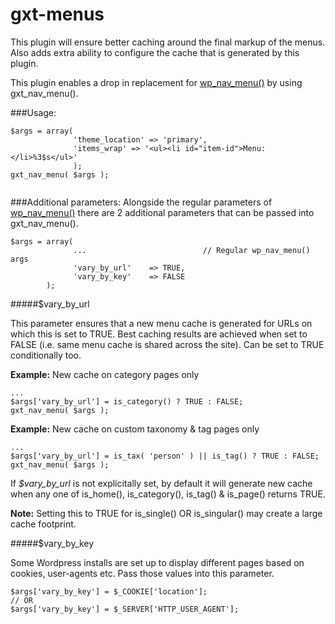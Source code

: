 gxt-menus
=========

This plugin will ensure better caching around the final markup of the menus. Also adds extra ability to configure the cache that is generated by this plugin.

This plugin enables a drop in replacement for [wp_nav_menu()](http://codex.wordpress.org/Function_Reference/wp_nav_menu) by using gxt_nav_menu(). 



###Usage:
```
$args = array( 
              'theme_location' => 'primary', 
              'items_wrap' => '<ul><li id="item-id">Menu: </li>%3$s</ul>'
              );
gxt_nav_menu( $args );
              
```

###Additional parameters:
Alongside the regular parameters of [wp_nav_menu()](http://codex.wordpress.org/Function_Reference/wp_nav_menu) there are 2 additional parameters that can be passed into gxt_nav_menu().

```
$args = array(
              ...                          // Regular wp_nav_menu() args
              'vary_by_url'    => TRUE,
              'vary_by_key'    => FALSE
        );

```

#####$vary_by_url

This parameter ensures that a new menu cache is generated for URLs on which this is set to TRUE. Best caching results are achieved when set to FALSE (i.e. same menu cache is shared across the site). Can be set to TRUE conditionally too.
 

**Example:** New cache on category pages only
```
...
$args['vary_by_url'] = is_category() ? TRUE : FALSE;
gxt_nav_menu( $args );
```

**Example:** New cache on custom taxonomy & tag pages only
```
...
$args['vary_by_url'] = is_tax( 'person' ) || is_tag() ? TRUE : FALSE;
gxt_nav_menu( $args );
```

If *$vary_by_url* is not explicitally set, by default it will generate new cache when any one of is_home(), is_category(), is_tag() & is_page() returns TRUE.

**Note:** Setting this to TRUE for is_single() OR is_singular() may create a large cache footprint.

#####$vary_by_key

Some Wordpress installs are set up to display different pages based on cookies, user-agents etc. Pass those values into this parameter.

```
$args['vary_by_key'] = $_COOKIE['location'];
// OR
$args['vary_by_key'] = $_SERVER['HTTP_USER_AGENT'];
```


